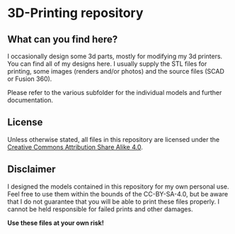# 3D-Printing repository

## What can you find here?

I occasionally design some 3d parts, mostly for modifying my 3d printers. You
can find all of my designs here. I usually supply the STL files for printing,
some images (renders and/or photos) and the source files (SCAD or Fusion 360).

Please refer to the various subfolder for the individual models and further
documentation.

## License

Unless otherwise stated, all files in this repository are licensed under
the [Creative Commons Attribution Share Alike 4.0](https://creativecommons.org/licenses/by-sa/4.0/).

## Disclaimer

I designed the models contained in this repository for my own personal use.
Feel free to use them within the bounds of the CC-BY-SA-4.0, but
be aware that I do not guarantee that you will be able to print these files
properly. I cannot be held responsible for failed prints and other damages.

**Use these files at your own risk!**

